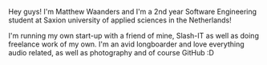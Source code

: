Hey guys! I'm Matthew Waanders and I'm a 2nd year Software Engineering student at Saxion university of applied sciences
in the Netherlands!

I'm running my own start-up with a friend of mine, Slash-IT as well as doing freelance work of my own.
I'm an avid longboarder and love everything audio related, as well as photography and of course GitHub :D
